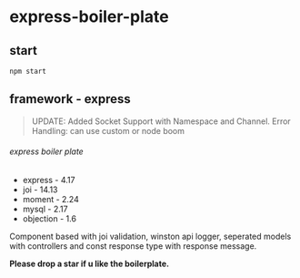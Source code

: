 # express-boiler-plate
## start 
```
npm start
```
## framework - express

>UPDATE: Added Socket Support with Namespace and Channel.
Error Handling: can use custom or node boom 

###### express boiler plate 
* express   -  4.17
* joi       - 14.13
* moment    -  2.24
* mysql     -  2.17
* objection -  1.6

Component based with joi validation, winston api logger, seperated models with controllers and const response type with response message. 

**Please drop a star if u like the boilerplate.**

